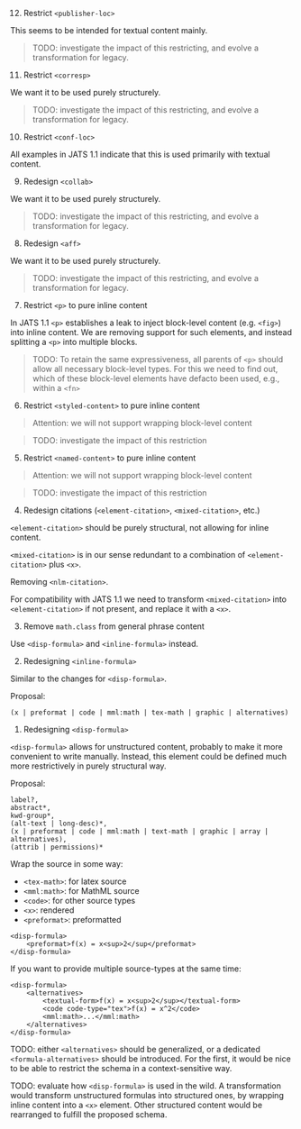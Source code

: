 12. Restrict `<publisher-loc>`

This seems to be intended for textual content mainly.

> TODO: investigate the impact of this restricting, and evolve
> a transformation for legacy.

11. Restrict `<corresp>`

We want it to be used purely structurely.

> TODO: investigate the impact of this restricting, and evolve
> a transformation for legacy.

10. Restrict `<conf-loc>`

All examples in JATS 1.1 indicate that this is used primarily with textual content.

9. Redesign `<collab>`

We want it to be used purely structurely.

> TODO: investigate the impact of this restricting, and evolve
> a transformation for legacy.

8. Redesign `<aff>`

We want it to be used purely structurely.

> TODO: investigate the impact of this restricting, and evolve
> a transformation for legacy.

7. Restrict `<p>` to pure inline content

In JATS 1.1 `<p>` establishes a leak to inject block-level content
(e.g. `<fig>`) into inline content.
We are removing support for such elements, and instead splitting
a `<p>` into multiple blocks.

> TODO: To retain the same expressiveness, all parents of `<p>` should allow 
all necessary block-level types. For this we need to find out, which
of these block-level elements have defacto been used, e.g., within a `<fn>`

6. Restrict `<styled-content>` to pure inline content

> Attention: we will not support wrapping block-level content

> TODO: investigate the impact of this restriction

5. Restrict `<named-content>` to pure inline content

> Attention: we will not support wrapping block-level content

> TODO: investigate the impact of this restriction

4. Redesign citations (`<element-citation>`, `<mixed-citation>`, etc.)

`<element-citation>` should be purely structural,
not allowing for inline content.

`<mixed-citation>` is in our sense redundant to a 
combination of `<element-citation>` plus `<x>`.

Removing `<nlm-citation>`.

For compatibility with JATS 1.1 we need to transform `<mixed-citation>`
into `<element-citation>` if not present, and replace it with a `<x>`.

3. Remove `math.class` from general phrase content

Use `<disp-formula>` and `<inline-formula>` instead.

2. Redesigning `<inline-formula>`

Similar to the changes for `<disp-formula>`.

Proposal:
```
(x | preformat | code | mml:math | tex-math | graphic | alternatives)
```

1. Redesigning `<disp-formula>`

`<disp-formula>` allows for unstructured content, probably to make it more
convenient to write manually. Instead, this element could be defined 
much more restrictively in purely structural way.

Proposal:
```
label?,
abstract*,
kwd-group*,
(alt-text | long-desc)*,
(x | preformat | code | mml:math | text-math | graphic | array | alternatives), 
(attrib | permissions)*
```

Wrap the source in some way:
- `<tex-math>`: for latex source
- `<mml:math>`: for MathML source
- `<code>`: for other source types
- `<x>`: rendered
- `<preformat>`: preformatted

```
<disp-formula>
    <preformat>f(x) = x<sup>2</sup</preformat>
</disp-formula>
```

If you want to provide multiple source-types at the same time:

```
<disp-formula>
    <alternatives>
        <textual-form>f(x) = x<sup>2</sup></textual-form>
        <code code-type="tex">f(x) = x^2</code>
        <mml:math>...</mml:math>
    </alternatives>
</disp-formula>
```

TODO: either `<alternatives>` should be generalized, or a dedicated `<formula-alternatives>` should be introduced. For the first, it would be nice to be able
to restrict the schema in a context-sensitive way.

TODO: evaluate how `<disp-formula>` is used in the wild.
A transformation would transform unstructured formulas into structured ones,
by wrapping inline content into a `<x>` element. Other structured content
would be rearranged to fulfill the proposed schema.